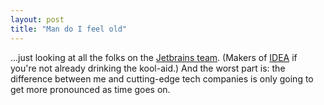 ```yaml
---
layout: post
title: "Man do I feel old"
---
```




...just looking at all the folks on the <a href="http://www.intellij.com/about/team">Jetbrains team</a>. (Makers of <a href="http://www.intellij.com/idea">IDEA</a> if you're not already drinking the kool-aid.) And the worst part is: the difference between me and cutting-edge tech companies is only going to get more pronounced as time goes on.


